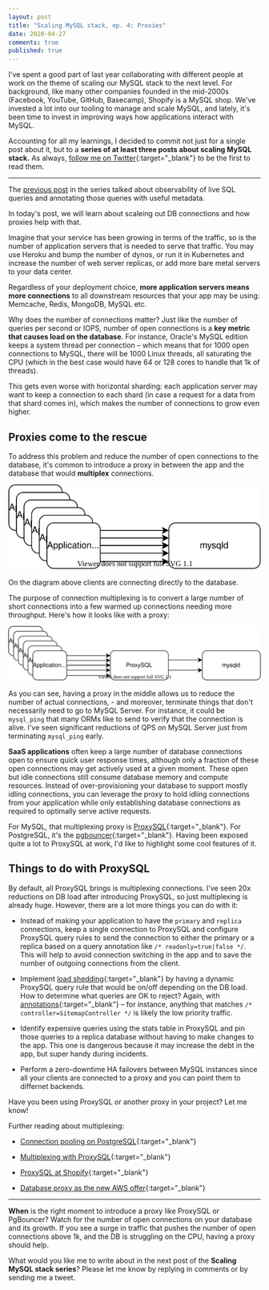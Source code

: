 ```yaml
---
layout: post
title: "Scaling MySQL stack, ep. 4: Proxies"
date: 2020-04-27
comments: true
published: true
---
```


I've spent a good part of last year collaborating with different people at work on the theme of scaling our MySQL stack to the next level. For background, like many other companies founded in the mid-2000s (Facebook, YouTube, GitHub, Basecamp), Shopify is a MySQL shop. We've invested a lot into our tooling to manage and scale MySQL, and lately, it's been time to invest in improving ways how applications interact with MySQL.

Accounting for all my learnings, I decided to commit not just for a single post about it, but to a **series of at least three posts about scaling MySQL stack.** As always, [follow me on Twitter](https://twitter.com/kirshatrov){:target="_blank"} to be the first to read them.

---

The [previous post](/2020/04/16/scaling-mysql-stack-part-3-observability/) in the series talked about observability of live SQL queries and annotating those queries with useful metadata.

In today's post, we will learn about scaleing out DB connections and how proxies help with that.

Imagine that your service has been growing in terms of the traffic, so is the number of application servers that is needed to serve that traffic. You may use Heroku and bump the number of dynos, or run it in Kubernetes and increase the number of web server replicas, or add more bare metal servers to your data center.

Regardless of your deployment choice, **more application servers means more connections** to all downstream resources that your app may be using: Memcache, Redis, MongoDB, MySQL etc.

Why does the number of connections matter? Just like the number of queries per second or IOPS, number of open connections is a **key metric that causes load on the database**. For instance, Oracle's MySQL edition keeps a system thread per connection &ndash; which means that for 1000 open connections to MySQL, there will be 1000 Linux threads, all saturating the CPU (which in the best case would have 64 or 128 cores to handle that 1k of threads).

This gets even worse with horizontal sharding: each application server may want to keep a connection to each shard (in case a request for a data from that shard comes in), which makes the number of connections to grow even higher.

## Proxies come to the rescue

To address this problem and reduce the number of open connections to the database, it's common to introduce a proxy in between the app and the database that would **multiplex** connections.

<img src="/assets/post-images/2020-multiplexing-1.svg" alt="Multiplexing" class="bordered" style="margin: 0 auto;" />

On the diagram above clients are connecting directly to the database.

The purpose of connection multiplexing is to convert a large number of short connections into a few warmed up connections needing more throughput. Here's how it looks like with a proxy:

<img src="/assets/post-images/2020-multiplexing-2.svg" alt="Multiplexing" class="bordered" style="margin: 0 auto;" />

As you can see, having a proxy in the middle allows us to reduce the number of actual connections, - and moreover, terminate things that don't necessarily need to go to MySQL Server. For instance, it could be `mysql_ping` that many ORMs like to send to verify that the connection is alive. I've seen significant reductions of QPS on MySQL Server just from terminating `mysql_ping` early.

**SaaS applications** often keep a large number of database connections open to ensure quick user response times, although only a fraction of these open connections may get actively used at a given moment. These open but idle connections still consume database memory and compute resources. Instead of over-provisioning your database to support mostly idling connections, you can leverage the proxy to hold idling connections from your application while only establishing database connections as required to optimally serve active requests.

For MySQL, that multiplexing proxy is [ProxySQL](https://github.com/sysown/proxysql/){:target="_blank"}. For PostgreSQL, it's the [pgbouncer](https://github.com/pgbouncer/pgbouncer){:target="_blank"}. Having been exposed quite a lot to ProxySQL at work, I'd like to highlight some cool features of it.

## Things to do with ProxySQL

By default, all ProxySQL brings is multiplexing connections. I've seen 20x reductions on DB load after introducing ProxySQL, so just multiplexing is already huge. However, there are a lot more things you can do with it:

- Instead of making your application to have the `primary` and `replica` connections, keep a single connection to ProxySQL and configure ProxySQL query rules to send the connection to either the primary or a replica based on a query annotation like `/* readonly=true|false */`. This will help to avoid connection switching in the app and to save the number of outgoing connections from the client.

- Implement [load shedding](https://landing.google.com/sre/sre-book/chapters/addressing-cascading-failures/#xref_cascading-failure_load-shed-graceful-degredation){:target="_blank"} by having a dynamic ProxySQL query rule that would be on/off depending on the DB load. How to determine what queries are OK to reject? Again, with [annotations](/2020/04/16/scaling-mysql-stack-part-3-observability/){:target="_blank"} &ndash; for instance, anything that matches `/* controller=SitemapController */` is likely the low priority traffic.

- Identify expensive queries using the stats table in ProxySQL and pin those queries to a replica database without having to make changes to the app. This one is dangerous because it may increase the debt in the app, but super handy during incidents.

- Perform a zero-downtime HA failovers between MySQL instances since all your clients are connected to a proxy and you can point them to differnet backends.

Have you been using ProxySQL or another proxy in your project? Let me know!

Further reading about multiplexing:

- [Connection pooling on PostgreSQL](https://devcenter.heroku.com/articles/postgres-connection-pooling){:target="_blank"}

- [Multiplexing with ProxySQL](https://www.percona.com/blog/2019/09/27/multiplexing-mux-in-proxysql/){:target="_blank"}

- [ProxySQL at Shopify](https://drive.google.com/open?id=19H2PiHGvkBxtbiCrzU6kc7kmF5geCGOY){:target="_blank"}

- [Database proxy as the new AWS offer](https://aws.amazon.com/rds/proxy/){:target="_blank"}

---

**When** is the right moment to introduce a proxy like ProxySQL or PgBouncer? Watch for the number of open connections on your database and its growth. If you see a surge in traffic that pushes the number of open connections above 1k, and the DB is struggling on the CPU, having a proxy should help.

What would you like me to write about in the next post of the **Scaling MySQL stack series**? Please let me know by replying in comments or by sending me a tweet.
